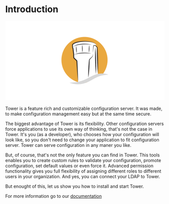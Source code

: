 # Introduction

![](.gitbook/assets/tower_github.png)

Tower is a feature rich and customizable configuration server. It was made, to make configuration management easy but at the same time secure.

The biggest advantage of Tower is its flexibility. Other configuration servers force applications to use its own way of thinking, that's not the case in Tower. It's you \(as a developer\), who chooses how your configuration will look like, so you don't need to change your application to fit configuration server. Tower can serve configuration in any maner you like.

But, of course, that's not the only feature you can find in Tower. This tools enables you to create custom rules to validate your configuration, promote configuration, set default values or even force it. Advanced permission functionality gives you full flexibility of assigning different roles to different users in your organization. And yes, you can connect your LDAP to Tower.

But enought of this, let us show you how to install and start Tower.

For more information go to our [documentation](https://rpsoft.gitbook.io/tower/)







